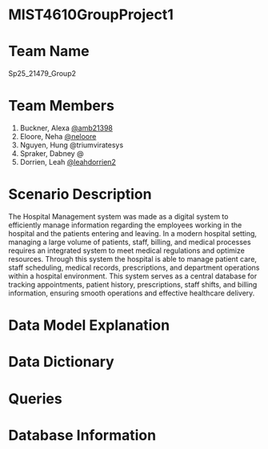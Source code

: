 # MIST4610GroupProject1
# Team Name
Sp25_21479_Group2
# Team Members 
1. Buckner, Alexa [@amb21398](https://github.com/amb21398/MIST4610-GP2/blob/9b648b16ef476529aad6283655399297cd5f3377/README.md)
2. Eloore, Neha [@neloore](https://github.com/neloore/MIST-4610-Group-Project.git)
3. Nguyen, Hung @triumviratesys
4. Spraker, Dabney @
5. Dorrien, Leah [@leahdorrien2](https://github.com/leahdorrien2/MIST4610GroupProject1/blob/main/README.md)
# Scenario Description
The Hospital Management system was made as a digital system to efficiently manage information regarding the employees working in the hospital and the patients entering and leaving. In a modern hospital setting, managing a large volume of patients, staff, billing, and medical processes requires an integrated system to meet medical regulations and optimize resources. Through this system the hospital is able to manage patient care, staff scheduling, medical records, prescriptions, and department operations within a hospital environment. This system serves as a central database for tracking appointments, patient history, prescriptions, staff shifts, and billing information, ensuring smooth operations and effective healthcare delivery.
# Data Model Explanation

# Data Dictionary
# Queries
# Database Information


